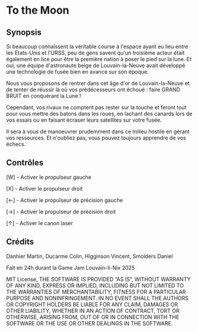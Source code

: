 # To the Moon
## Synopsis
Si beaucoup connaîssent la véritable course à l'espace ayant eu lieu entre les Etats-Unis et l'URSS, peu de gens savent qu'un troisième acteur était également en lice pour être la première nation à poser le pied sur la lune. Et oui, une équipe d'astronaute belge de Louvain-la-Neuve avait développé une technologie de fusée bien en avance sur son époque.

Nous vous proposons de rentrer dans cet âge d'or de Louvain-la-Neuve et de tenter de réussir là où vos prédécesseurs ont échoué : faire GRAND BRUIT en conquérant la Lune !

Cependant, vos rivaux ne comptent pas rester sur la touche et feront tout pour vous mettre des batons dans les roues, en lachant des canards lors de vos essais ou en faisant écraser leurs satellites sur votre fusée.

Il sera à vous de manoeuvrer prudemment dans ce milieu hostile en gérant vos ressources. Et n'oubliez pas, vous pouvez toujours apprendre de vos échecs.

## Contrôles
[W] - Activer le propulseur gauche

[X] - Activer le propulseur droit

[←] - Activer le propulseur de précision gauche

[→] - Activer le propulseur de précision droit

[↑] - Activer le canon laser

## Crédits
Danhier Martin, Ducarme Colin, Higginson Vincent, Smolders Daniel

Fait en 24h durant la Game Jam Louvain-li-Nix 2025

MIT License, THE SOFTWARE IS PROVIDED “AS IS”, WITHOUT WARRANTY OF ANY KIND, EXPRESS OR IMPLIED, INCLUDING BUT NOT LIMITED TO THE WARRANTIES OF MERCHANTABILITY, FITNESS FOR A PARTICULAR PURPOSE AND NONINFRINGEMENT. IN NO EVENT SHALL THE AUTHORS OR COPYRIGHT HOLDERS BE LIABLE FOR ANY CLAIM, DAMAGES OR OTHER LIABILITY, WHETHER IN AN ACTION OF CONTRACT, TORT OR OTHERWISE, ARISING FROM, OUT OF OR IN CONNECTION WITH THE SOFTWARE OR THE USE OR OTHER DEALINGS IN THE SOFTWARE.
